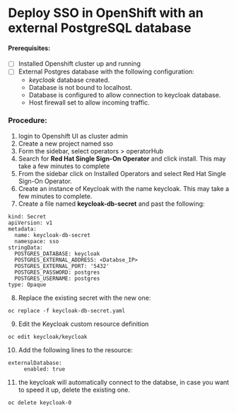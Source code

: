# Deploy SSO in OpenShift with an external PostgreSQL database 
#### Prerequisites:
 - [ ] Installed Openshift cluster up and running 
 - [ ] External Postgres database with the following configuration:
	* *keycloak* database created.
	* Database is not bound to localhost.
	* Database is configured to allow connection to keycloak database. 
	* Host firewall set to allow incoming traffic. 

### Procedure: 
 1. login to Openshift UI as cluster admin
 2. Create a new project named sso 
 3. Form the sidebar,  select operators > operatorHub 
 4. Search for **Red Hat Single Sign-On Operator** and click install. This may take a few minutes to complete 
 5. From the sidebar click on Installed Operators and select Red Hat Single Sign-On Operator.
 6. Create an instance of Keycloak with the name keycloak. This may take a few minutes to complete.
 7.  Create a file named **keycloak-db-secret**  and past the following: 

```
kind: Secret
apiVersion: v1
metadata:
  name: keycloak-db-secret
  namespace: sso
stringData:
  POSTGRES_DATABASE: keycloak
  POSTGRES_EXTERNAL_ADDRESS: <Databse_IP>
  POSTGRES_EXTERNAL_PORT: '5432'
  POSTGRES_PASSWORD: postgres
  POSTGRES_USERNAME: postgres
type: Opaque
```
8. Replace the existing secret with the new one: 
``` 
oc replace -f keycloak-db-secret.yaml 
```
9. Edit the Keycloak custom resource definition
```
oc edit keycloak/keycloak 
```
10. Add the following lines to the resource: 
```
externalDatabase:
     enabled: true
```
11. the keycloak will automatically connect to the databse, in case you want to speed it up, delete the existing one.
```
oc delete keycloak-0
```
